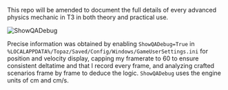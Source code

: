 This repo will be amended to document the full details of every advanced physics mechanic in T3 in both theory and practical use.

![ShowQADebug](https://github.com/AltimorTASDK/tribes3-advanced-physics/assets/4999944/4a16dfc9-c607-45d4-bb47-8ab85c64b924)

Precise information was obtained by enabling `ShowQADebug=True` in `%LOCALAPPDATA%/Topaz/Saved/Config/Windows/GameUserSettings.ini` for position and velocity display, capping my framerate to 60 to ensure consistent deltatime and that I record every frame, and analyzing crafted scenarios frame by frame to deduce the logic. `ShowQADebug` uses the engine units of cm and cm/s.
